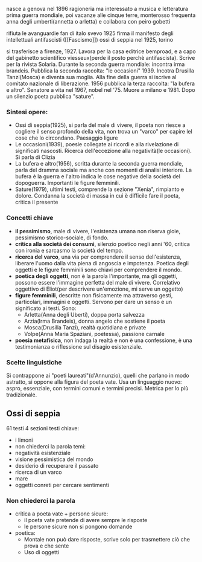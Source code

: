
nasce a genova nel 1896
ragioneria ma interessato a musica e letteratura
prima guerra mondiale, poi vacanze alle cinque terre, monterosso
frequenta anna degli umberti(annetta o arletta) e collabora con peiro gobetti

rifiuta le avanguardie
fan di italo svevo
1925 firma il manifesto degli intellettuali antifascisti ([[Fascismo]])
ossi di seppia nel 1925, torino

si trasferisce a firenze, 1927. Lavora per la casa editrice bemproad, e a capo del gabinetto scientifico viesseux(perde il posto perchè antifascista). Scrive per la rivista Solaria. 
Durante la seconda guerra mondiale: incontra irma brandeis. Pubblica la seconda raccolta: "le occasioni" 1939. Incotra Drusilla Tanzi(Mosca) e diventa sua moglia. Alla fine della guerra si iscrive al comitato nazionale di liberazione.
1956 pubblica la terza raccolta: "la bufera e altro". Senatore a vita nel 1967, nobel nel '75. Muore a milano e 1981. Dopo un silenzio poeta pubblica "sature".

### Sintesi opere:
- Ossi di seppia(1925), si parla del male di vivere, il poeta non riesce a cogliere il senso profondo della vita, non trova un "varco" per capire lel cose che lo circondano. Paesaggio ligure
- Le occasioni(1939), poesie collegate ai ricordi e alla rivelazione di significati nascosti. Ricerca dell'eccezione alla negatività(le occasioni). Si parla di Clizia
- La bufera e altro(1956), scritta durante la seconda guerra mondiale, parla del dramma sociale ma anche con momenti di analisi interiore. La bufera è la guerra e l'altro indica le cose negative della società del dopoguerra. Importanti le figure femminili.
- Sature(1979), ultimi testi, comprende la sezione "Xenia", rimpianto e dolore. Condanna la società di massa in cui è difficile fare il poeta, critica il presente

### Concetti chiave

- **il pessimismo**, male di vivere, l'esistenza umana non riserva gioie, pessimismo storico-sociale, di fondo.
- **critica alla società dei consumi**, silenzio poetico negli anni '60, critica con ironia e sarcasmo la società del tempo.
- **ricerca del varco**, una via per comprendere il senso dell'esistenza, liberare l'uomo dalla vita piena di angoscia e impotenza. Poetica degli oggetti e le figure femminili sono chiavi per comprendere il mondo.
- **poetica degli oggetti**, non è la parola l'importante, ma gli oggetti, possono essere l'immagine perfetta del male di vivere. Correlativo oggettivo di Eliot(per descrivere un'emozione, mi serve un oggetto)
- **figure femminili**, descritte non fisicamente ma attraverso gesti, particolari, immagini e oggetti. Servono per dare un senso e un significato ai testi. Sono:
  - Arletta(Anna degli Uberti), doppa porta salvezza
  - Arzia(Irma Brandeis), donna angelo che sostiene il poeta
  - Mosca(Drusilla Tanzi), realtà quotidiana e private
  - Volpe(Anna Maria Spaziani, poetessa), passione carnale
- **poesia metafisica**, non indaga la realtà e non è una confessione, è una testimonianza o riflessione sul disagio esistenziale. 

### Scelte linguistiche

Si contrappone ai "poeti laureati"(d'Annunzio), quelli che parlano in modo astratto, si oppone alla figura del poeta vate. 
Usa un linguaggio nuovo: aspro, essenziale, con termini comuni e termini precisi.
Metrica per lo più tradizionale.


## Ossi di seppia

61 testi
4 sezioni
testi chiave:
- i limoni
- non chiederci la parola
temi:
- negatività esistenziale
- visione pessimistica del mondo
- desiderio di recuperare il passato
- ricerca di un varco
- mare
- oggetti conreti per cercare sentimenti

### Non chiederci la parola

- critica a poeta vate + persone sicure:
  - il poeta vate pretende di avere sempre le risposte
  -   le persone sicure non si pongono domande
- poetica:
  - Montale non può dare risposte, scrive solo per trasmettere ciò che prova e che sente
  - Uso di oggetti 